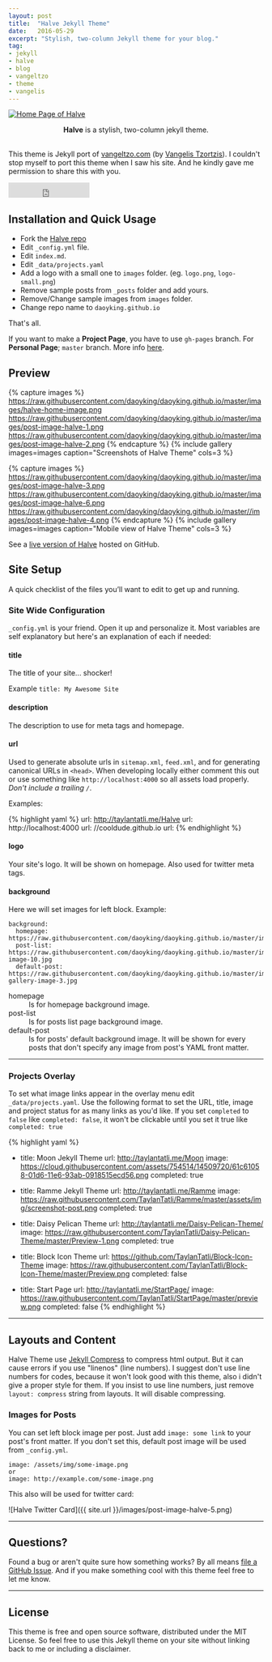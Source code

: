 ```yaml
---
layout: post
title:  "Halve Jekyll Theme"
date:   2016-05-29
excerpt: "Stylish, two-column Jekyll theme for your blog."
tag:
- jekyll
- halve
- blog
- vangeltzo
- theme
- vangelis
---
```


<a href="https://raw.githubusercontent.com/daoyking/daoyking.github.io/master/images/halve-home-image.png"><img src="https://raw.githubusercontent.com/daoyking/daoyking.github.io/master/images/halve-home-image.png" alt="Home Page of Halve"></a>  

<center><b>Halve</b> is a stylish, two-column jekyll theme.</center><br>

 This theme is Jekyll port of [vangeltzo.com](http://vangeltzo.com/) (by [Vangelis Tzortzis](https://github.com/srekoble)). I couldn't stop myself to port this theme when I saw his site. And he kindly gave me permission to share this with you.

<iframe src="https://ghbtns.com/github-btn.html?user=TaylanTatli&repo=Halve&type=star&count=true&size=large" frameborder="0" scrolling="0" width="160px" height="30px"></iframe>    

## Installation and Quick Usage
* Fork the [Halve repo](https://github.com/TaylanTatli/Halve/fork)
* Edit `_config.yml` file.
* Edit `index.md`.
* Edit `_data/projects.yaml`
* Add a logo with a small one to `images` folder. (eg. `logo.png`, `logo-small.png`)
* Remove sample posts from `_posts` folder and add yours.
* Remove/Change sample images from `images` folder.
* Change repo name to `daoyking.github.io`    

That's all.

If you want to make a **Project Page**, you have to use `gh-pages` branch. For **Personal Page**; `master` branch. More info [here](https://help.github.com/articles/about-github-pages-and-jekyll/#jekylls-build-process).

## Preview

{% capture images %}
	https://raw.githubusercontent.com/daoyking/daoyking.github.io/master/images/halve-home-image.png
	https://raw.githubusercontent.com/daoyking/daoyking.github.io/master/images/post-image-halve-1.png
	https://raw.githubusercontent.com/daoyking/daoyking.github.io/master/images/post-image-halve-2.png
{% endcapture %}
{% include gallery images=images caption="Screenshots of Halve Theme" cols=3 %}

{% capture images %}
	https://raw.githubusercontent.com/daoyking/daoyking.github.io/master/images/post-image-halve-3.png
	https://raw.githubusercontent.com/daoyking/daoyking.github.io/master/images/post-image-halve-6.png
	https://raw.githubusercontent.com/daoyking/daoyking.github.io/master//images/post-image-halve-4.png
{% endcapture %}
{% include gallery images=images caption="Mobile view of Halve Theme" cols=3 %}

See a [live version of Halve](http://taylantatli.github.io/Halve) hosted on GitHub.      

## Site Setup
A quick checklist of the files you’ll want to edit to get up and running.    

### Site Wide Configuration
`_config.yml` is your friend. Open it up and personalize it. Most variables are self explanatory but here's an explanation of each if needed:

#### title

The title of your site... shocker!

Example `title: My Awesome Site`

#### description

The description to use for meta tags and homepage.

#### url

Used to generate absolute urls in `sitemap.xml`, `feed.xml`, and for generating canonical URLs in `<head>`. When developing locally either comment this out or use something like `http://localhost:4000` so all assets load properly. *Don't include a trailing `/`*.

Examples:

{% highlight yaml %}
url: http://taylantatli.me/Halve
url: http://localhost:4000
url: //cooldude.github.io
url:
{% endhighlight %}

#### logo
Your site's logo. It will be shown on homepage. Also used for twitter meta tags.

#### background
Here we will set images for left block. Example:

```
background:
  homepage: https://raw.githubusercontent.com/daoyking/daoyking.github.io/master/images/home.png
  post-list: https://raw.githubusercontent.com/daoyking/daoyking.github.io/master/images/unsplash-image-10.jpg
  default-post: https://raw.githubusercontent.com/daoyking/daoyking.github.io/master/images/unsplash-gallery-image-3.jpg
```

<dl>
  <dt>homepage</dt>
  <dd>Is for homepage background image.</dd>
  <dt>post-list</dt>
  <dd>Is for posts list page background image.</dd>
  <dt>default-post</dt>
  <dd>Is for posts' default background image. It will be shown for every posts that don't specify any image from post's YAML front matter.</dd>
</dl>

---

### Projects Overlay

To set what image links appear in the overlay menu edit `_data/projects.yaml`. Use the following format to set the URL, title, image and project status for as many links as you'd like. If you set `completed` to `false` like `completed: false`, it won't be clickable until you set it true like `completed: true`

{% highlight yaml %}
- title: Moon Jekyll Theme
  url: http://taylantatli.me/Moon
  image: https://cloud.githubusercontent.com/assets/754514/14509720/61c61058-01d6-11e6-93ab-0918515ecd56.png
  completed: true

- title: Ramme Jekyll Theme
  url: http://taylantatli.me/Ramme
  image: https://raw.githubusercontent.com/TaylanTatli/Ramme/master/assets/img/screenshot-post.png
  completed: true

- title: Daisy Pelican Theme
  url: http://taylantatli.me/Daisy-Pelican-Theme/
  image: https://raw.githubusercontent.com/TaylanTatli/Daisy-Pelican-Theme/master/Preview-1.png
  completed: true

- title: Block Icon Theme
  url: https://github.com/TaylanTatli/Block-Icon-Theme
  image: https://raw.githubusercontent.com/TaylanTatli/Block-Icon-Theme/master/Preview.png
  completed: false

- title: Start Page
  url: http://taylantatli.me/StartPage/
  image: https://raw.githubusercontent.com/TaylanTatli/StartPage/master/preview.png
  completed: false
{% endhighlight %}

---

## Layouts and Content

Halve Theme use [Jekyll Compress](https://github.com/penibelst/jekyll-compress-html) to compress html output. But it can cause errors if you use "linenos" (line numbers). I suggest don't use line numbers for codes, because it won't look good with this theme, also i didn't give a proper style for them. If you insist to use line numbers, just remove `layout: compress` string from layouts. It will disable compressing.

### Images for Posts

You can set left block image per post. Just add `image: some link` to your post's front matter. If you don't set this, default post image will be used from `_config.yml`.

```
image: /assets/img/some-image.png
or
image: http://example.com/some-image.png
```    
 This also will be used for twitter card:

![Halve Twitter Card]({{ site.url }}/images/post-image-halve-5.png)

---

## Questions?

Found a bug or aren't quite sure how something works? By all means [file a GitHub Issue](https://github.com/TaylanTatli/Halve/issues/new). And if you make something cool with this theme feel free to let me know.

---

## License

This theme is free and open source software, distributed under the MIT License. So feel free to use this Jekyll theme on your site without linking back to me or including a disclaimer.
